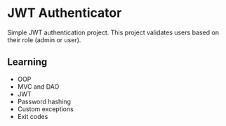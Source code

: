 # JWT Authenticator

Simple JWT authentication project. This project validates users based on their
role (admin or user).

## Learning

- OOP
- MVC and DAO
- JWT
- Password hashing
- Custom exceptions
- Exit codes
